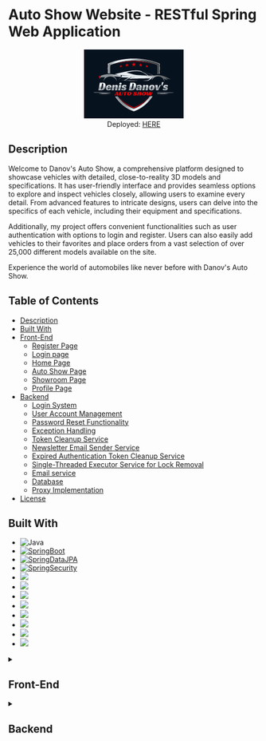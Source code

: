 # Auto Show Website - RESTful Spring Web Application

<div align="center">
  <img src="public/images/logo.png" alt="Image Description">
</div>

<div align="center">
  <span>Deployed: <a href="https://danov-autoshow-656625355b99.herokuapp.com/">HERE</a></span>
</div>

## Description


Welcome to Danov's Auto Show, a comprehensive platform designed to showcase vehicles with detailed, close-to-reality 3D models and specifications. It has user-friendly interface and provides seamless options to explore and inspect vehicles closely, allowing users to examine every detail. From advanced features to intricate designs, users can delve into the specifics of each vehicle, including their equipment and specifications.

Additionally, my project offers convenient functionalities such as user authentication with options to login and register. Users can also easily add vehicles to their favorites and place orders from a vast selection of over 25,000 different models available on the site.

Experience the world of automobiles like never before with Danov's Auto Show.

## Table of Contents

- [Description](#description)
- [Built With](#built-with)
- [Front-End](#front-end)
  - [Register Page](#register-page)
  - [Login page](#login-page)
  - [Home Page](#home-page)
  - [Auto Show Page](#auto-show-page)
  - [Showroom Page](#showroom-page)
  - [Profile Page](#profile-page)
- [Backend](#backend)
  - [Login System](#login-system)
  - [User Account Management](#user-account-management)
  - [Password Reset Functionality](#password-reset-functionality)
  - [Exception Handling](#exception-handling)
  - [Token Cleanup Service](#token-cleanup-service)
  - [Newsletter Email Sender Service](#newsletter-email-sender-service)
  - [Expired Authentication Token Cleanup Service](#expired-authentication-token-cleanup-service)
  - [Single-Threaded Executor Service for Lock Removal](#single-threaded-executor-service-for-lock-removal)
  - [Email service](#email-service)
  - [Database](#database)
  - [Proxy Implementation](#proxy-implementation)
- [License](#license)

<script>
function scrollToElement(elementId) {
  var element = document.getElementById(elementId);
  if (element) {
    element.scrollIntoView({ behavior: 'smooth', block: 'start' });
  }
}

document.addEventListener('DOMContentLoaded', function() {
  // Check if there's a hash in the URL
  var hash = window.location.hash;
  if (hash) {
    // Scroll to the corresponding section
    scrollToElement(hash.substring(1));
  }
});
</script>

## Built With
<ul dir="auto">
  <li><img src="https://camo.githubusercontent.com/a3a9d6267c299b28e81e97f2516c16895599f2dcd8b9db1a22eb2d2fb9b32b46/68747470733a2f2f696d672e736869656c64732e696f2f62616467652f4a6176612d454434323336" alt="Java" data-canonical-src="https://img.shields.io/badge/Java-ED4236" style="max-width: 100%;"></li>
  <li><a target="_blank" rel="noopener noreferrer nofollow" href="https://camo.githubusercontent.com/e5d9b25055cdc7a6a057583523c67a5b6dc6df64c186c92c52b503667812c901/68747470733a2f2f696d672e736869656c64732e696f2f62616467652f537072696e672d426f6f742d253233364242313344"><img src="https://camo.githubusercontent.com/e5d9b25055cdc7a6a057583523c67a5b6dc6df64c186c92c52b503667812c901/68747470733a2f2f696d672e736869656c64732e696f2f62616467652f537072696e672d426f6f742d253233364242313344" alt="SpringBoot" data-canonical-src="https://img.shields.io/badge/Spring-Boot-%236BB13D" style="max-width: 100%;"></a></li>
  <li><a target="_blank" rel="noopener noreferrer nofollow" href="https://camo.githubusercontent.com/00984cbaea44f396be8d203bbae1efd86a401f1246acaf7c13d101d01c10629c/68747470733a2f2f696d672e736869656c64732e696f2f62616467652f537072696e672d446174614a50412d253233364242313344"><img src="https://camo.githubusercontent.com/00984cbaea44f396be8d203bbae1efd86a401f1246acaf7c13d101d01c10629c/68747470733a2f2f696d672e736869656c64732e696f2f62616467652f537072696e672d446174614a50412d253233364242313344" alt="SpringDataJPA" data-canonical-src="https://img.shields.io/badge/Spring-DataJPA-%236BB13D" style="max-width: 100%;"></a></li>
  <li><a target="_blank" rel="noopener noreferrer nofollow" href="https://camo.githubusercontent.com/40ad96b006840ae7ccdd5f6d05e73411fc5a8dfd3cb7edf49cddd5ab60a59522/68747470733a2f2f696d672e736869656c64732e696f2f62616467652f537072696e672d53656375726974792d253233443433353334"><img src="https://camo.githubusercontent.com/40ad96b006840ae7ccdd5f6d05e73411fc5a8dfd3cb7edf49cddd5ab60a59522/68747470733a2f2f696d672e736869656c64732e696f2f62616467652f537072696e672d53656375726974792d253233443433353334" alt="SpringSecurity" data-canonical-src="https://img.shields.io/badge/Spring-Security-%23D43534" style="max-width: 100%;"></a></li>
  <li><img src="https://img.shields.io/badge/JWT-000000?style=for-the-badge&logo=JSON%20web%20tokens&logoColor=white"></img></li>
  <li><img src="https://img.shields.io/badge/MySQL-005C84?style=for-the-badge&logo=mysql&logoColor=white"></img></li>
  <li><img src="https://img.shields.io/badge/Hibernate-59666C?style=for-the-badge&logo=Hibernate&logoColor=white"></img></li>
  <li><img src="https://img.shields.io/badge/JavaScript-323330?style=for-the-badge&logo=javascript&logoColor=F7DF1E"></img></li>
  <li><img src="https://img.shields.io/badge/jQuery-0769AD?style=for-the-badge&logo=jquery&logoColor=white"></img></li>
  <li><img src="https://img.shields.io/badge/HTML5-E34F26?style=for-the-badge&logo=html5&logoColor=white"></img></li>
  <li><img src="https://img.shields.io/badge/CSS3-1572B6?style=for-the-badge&logo=css3&logoColor=white"></img></li>
  <li><img src="https://img.shields.io/badge/apache_maven-C71A36?style=for-the-badge&logo=apachemaven&logoColor=white"></img></li>
</ul>

<details>
<summary><h2>Front-End</h2></summary>

#### Register page:
The registration process is straightforward and user-friendly, requiring users to provide essential information to create an account.


![Screenshot_42](https://github.com/DenisDanov/Autoshow-Website/assets/122882697/dde02812-b47f-44c3-a0c9-8fee3513f1a9)



- Users are prompted to enter their desired username, valid email address, and password.
- Error handling mechanisms ensure data integrity and security:
  - Usernames must be unique; duplicate usernames are not permitted.
  - Email addresses must be unique, and valid email formats are required; duplicate or invalid emails are rejected.
  - Passwords must be at least 8 characters in length to ensure security.

Upon successful registration, users are automatically redirected to the login page, where they can access their newly created account using their credentials.

#### Login page:
The login page provides a simple and secure gateway for users to access their accounts.


![Screenshot_40](https://github.com/DenisDanov/Autoshow-Website/assets/122882697/f65e4115-14d6-4caa-b000-086ac0b7476b)



- Users are required to enter their username and password to log in.
- For users who have forgotten their password, there is an option to reset it via email:
  - If a valid email associated with an account is entered, an email containing a password reset link is automatically sent to that email address.
  - ![Screenshot_41](https://github.com/DenisDanov/Autoshow-Website/assets/122882697/6cd4545a-490c-4e6b-869f-1a6c273b4407)
  - Upon a valid request, an email containing a unique link is sent to the user's registered email address.
  - ![Screenshot_32](https://github.com/DenisDanov/Autoshow-Website/assets/122882697/4c446afb-01a3-42ee-96d7-e1fc649c4d86)
  - The link allows users to reset their password, ensuring a seamless and secure process.
  - ![Screenshot_33](https://github.com/DenisDanov/Autoshow-Website/assets/122882697/fa6e02c9-297a-4b84-8a33-347b58ed2179)
  - Once 24 hours have elapsed or the password has been successfully changed, the link will expire, preventing further password changes.
- The login page features anti-bot protection to prevent unauthorized access and maintain security:
  - ![Screenshot_43](https://github.com/DenisDanov/Autoshow-Website/assets/122882697/ba3b9723-de06-45db-96f2-9a4cacfa831a)
  - After 10 failed login attempts due to invalid username or password, the user is temporarily locked out from logging into the site for 30 minutes.
  - Continued failed login attempts result in an increased lockout duration; after 20 failed attempts, the lockout period is extended to 1 hour.
  - Additionally, if a valid username is entered but an invalid password, the associated account is locked out from logging in:
    - After 10 failed login attempts, the account is locked for 30 minutes.
    - After 20 failed attempts, the account remains locked for 1 hour, and the user is notified via email to inform them of the lockout due to potential unauthorized access.
- After successful login, users are redirected to the home page and successfully logged in to their accounts. Users will stay logged in for 7 days, after which their login session        expires, and they are automatically logged out.


#### Home Page:
![Screenshot_22](https://github.com/DenisDanov/Autoshow-Website/assets/122882697/f786cbf5-a383-44d6-b1f9-bb808f3272f3)
- The home page serves as the entry point to the website.
- It features a sticky header with navigation options to other pages of the site.
- Banner animation featuring sliding images of cars.
- Users can find a small preview showcasing some of the vehicles available on the site.
- Additionally, there's a "Recently Viewed" section displaying the last seen vehicles by the user.
  - Viewed cars are saved to the browser cookies if the user is not logged in; otherwise, they are saved to the database.
  - The list of viewed cars is updated every time a user views a car, regardless of their login status.
  - Also the user can add the vehicles to favorites, if they are logged in.
  - ![Screenshot_25](https://github.com/DenisDanov/Autoshow-Website/assets/122882697/9a58b922-d60d-4fd1-b3db-86c17e9f79e3)
- The footer section includes newsletter subscription functionality.
  - Users can subscribe to the site's newsletter by entering their email address.
  - The newsletter subscription functionality validates email addresses to ensure they are valid.
  - It also checks if the email is not already subscribed to the newsletter, preventing duplicate subscriptions.
  - ![Screenshot_26](https://github.com/DenisDanov/Autoshow-Website/assets/122882697/506d73d5-686b-4ff6-8462-80f893c01c7a)
  - ![Screenshot_29](https://github.com/DenisDanov/Autoshow-Website/assets/122882697/d411375e-11e9-4e8a-a7a1-4c8d86cf1de5)

#### Auto Show Page:
![Screenshot_30](https://github.com/DenisDanov/Autoshow-Website/assets/122882697/5c0b4509-4f60-437b-b9d2-ed3daa6a0897)
- The Autoshow page showcases a collection of 9 cars available for viewing.
- Unregistered users can explore the featured cars and their specifications.
- Registered users have the additional functionality of adding cars to their favorites directly from this page.
- An "Order" button is available for registered users, allowing them to place orders for vehicles.
  - The "Order" functionality filters the available models based on the selected manufacturer and year.
  - Users can specify their preferences by selecting the manufacturer and year of the desired vehicle.
  - This feature streamlines the process of finding specific models tailored to the user's preferences.
  ![Screenshot_24](https://github.com/DenisDanov/Autoshow-Website/assets/122882697/434cef67-d42b-4fab-abc5-6395654b9bc5)

#### Showroom Page:
![Screenshot_28](https://github.com/DenisDanov/Autoshow-Website/assets/122882697/1b204bac-e320-40cc-95ff-2f5b3e56f36c)
- The Showroom page offers detailed 3D models of vehicles for immersive exploration.
- Users can inspect vehicles using two interactive functionalities:
  - Third-person camera control: Users can rotate and zoom the camera using mouse movements or touch gestures on phones.
  - First-person camera control: Users can navigate the scene using keyboard keys (W, A, S, D) and the mouse for direction and view control. On phones, navigation is facilitated through touch gestures.
- Additionally, a button is provided to access detailed information about the vehicle.
  - Clicking the "Vehicle Info" button redirects users to a page containing comprehensive specifications and equipment details for the selected vehicle.
- The Showroom page features functionality to restrict access to 3D models not available in the Autoshow.
  - If a user attempts to access a 3D model that is not featured in the Autoshow page, access is granted only if the model has been ordered or added to favorites.
  - Users without the model ordered or added to favorites are denied access to the model, ensuring exclusive access to authorized content.
  -  ![Screenshot_31](https://github.com/DenisDanov/Autoshow-Website/assets/122882697/e46c5485-67d9-43e1-b37e-52fb6554dd5b)

#### Profile page:
- The Profile page is exclusively available for logged-in users, offering a range of functionalities for account management and vehicle tracking.
- Users can easily modify their account information with three primary functionalities:
  - Change Username: Users have the option to update their username to better suit their preferences or reflect changes.
  - Change Email: Users can modify their email address for account communication and verification purposes.
  - Change Password: Users can securely update their account password for enhanced security.
  - ![Screenshot_34](https://github.com/DenisDanov/Autoshow-Website/assets/122882697/4635f9da-1dd6-416b-986d-5815bd5eb27b)
  - Additionally, users have the option to request a password reset via email, where a unique link will be sent valid for 24 hours, along with the option to reset their password.
- The Profile page also features sections to track favorite and ordered vehicles:
  - Favorites Vehicles: Users can view a list of vehicles they have marked as favorites for easy reference and future exploration.
  - ![Screenshot_35](https://github.com/DenisDanov/Autoshow-Website/assets/122882697/78c16999-689c-401d-86d6-144bc7e09b79)
  - Ordered Vehicles: Users can access a comprehensive list of all vehicles they have ordered, providing transparency and tracking capabilities for past orders.
    - ![Screenshot_36](https://github.com/DenisDanov/Autoshow-Website/assets/122882697/ddec3051-db37-4acd-a71a-87e585aa0ebd)
    - Orders on the platform have three statuses:
    - Completed: Users can explore their ordered car once it's marked as completed.
    - Pending: Indicates that there isn't an available model on the site for that specific order.
    - Expired: Occurs after 7 days pass without an available model to fulfill the order.
    - Additionally, the Profile page features three functionalities for managing orders:
      - Cancel/Delete Order: Allows users to cancel and delete the order.
      - Change Order: Users can change the model to another one based on their selection.
        - ![Screenshot_37](https://github.com/DenisDanov/Autoshow-Website/assets/122882697/e5fe5af1-fc7c-4610-8cfb-ac0d66ef9c79)
      - Remake Order: Available for expired orders only, this functionality allows users to order the same model again, extending the order's validity by another 7 days, or choose a different model.
        - ![Screenshot_38](https://github.com/DenisDanov/Autoshow-Website/assets/122882697/a5d12b5b-8a56-4a99-99bc-5f824936f717)
     - When users change their order, the update occurs immediately and is reflected live on the site.

</details>

<details>
<summary><h2>Backend</h2></summary>

- #### Login System:
  - Upon successful login, the system generates a unique JWT authentication token.
    - This token is stored in the user's cookies and expires after 7 days.
    - Additionally, the token is saved in the database for appropriate secured authentication.
  - Anti-bot handling protection is implemented to handle too many failed login attempts:
    - It locks user sessions from further login attempts after a threshold is reached.
    - User accounts are locked if a valid username is provided but multiple failed login attempts occur.
    - Correctly handles lock timers and prevents any actions until the timer has expired.
- #### User Account Management:
  - Implemented features for securely changing user username, email, or password:
    - Ensures the new username provided by the user is not already taken.
    - Ensures the new email provided by the user is not already taken.
    - For password changes, checks if the current password provided by the user is correct.
    - Requires the new password to be at least 8 characters long.
    - Changing of username, password, or email is possible only when provided with a valid and correct authentication token and user ID.
- #### Password Reset Functionality:
  - Users can request a password reset.
  - A unique password reset token is generated and associated with a reset link.
  - The reset link is valid for 24 hours.
  - After the expiration of 24 hours, the reset link becomes invalid.
  - Additionally, if the user changes their password, the reset link becomes invalid.
- #### Exception Handling:
  - Implemented exception handling to manage and respond to errors that occur during system runtime.
  - Provides appropriate error messages for invalid credentials or requests, informing the user of the issue.
- #### RESTful APIs:
  - Implementation of a secured RESTful API for accessing data from the database to the client.
  - For every request to the database that contains user data, a valid authentication token is needed along with the user ID.
  - Additional authentication handling ensures that the provided token is made for that specific user ID.
  - Example of successful request made:
    ![Screenshot_45](https://github.com/DenisDanov/Autoshow-Website/assets/122882697/bc203b4a-9b23-40fa-96f5-e0f4df580e3b)
  - Custom car data API:
    - Implemented a custom car data API that returns over 500 different car manufacturers from a local JSON file.
      - When no make or model is provided, it returns every car make available for selection on the site:
      ![Screenshot_46](https://github.com/DenisDanov/Autoshow-Website/assets/122882697/3a8a50e1-ba28-4627-9041-72ada61cc3ad)
      - Filters the correct models for the selected manufacturer:
      ![Screenshot_47](https://github.com/DenisDanov/Autoshow-Website/assets/122882697/a3a8cd81-74da-4239-9ca7-1a66924bc7b9)
      - Additionally filters the car years fitting the selected model:
      ![Screenshot_48](https://github.com/DenisDanov/Autoshow-Website/assets/122882697/d11ca6b3-57a6-49f8-be62-73e9f1a97641) 
- #### Token Cleanup Service:
  - Responsible for removing expired password reset tokens from the database.
  - Ensures data integrity and security.
  - Scheduled to run periodically to clean up outdated tokens.
- #### Newsletter Email Sender Service:
  - Runs every day at midnight.
  - Checks for newsletter emails needing to be sent, particularly those not receiving emails in the past two weeks.
  - Sends emails to eligible subscribers for timely communication.
- #### Expired Authentication Token Cleanup Service:
  - Scheduled to run periodically.
  - Cleans up expired authentication tokens from the database.
  - Maintains system efficiency and prevents clutter in the database.
- #### Single-Threaded Executor Service for Lock Removal:
  - Scheduled to remove locks of users locked out due to too many failed login attempts.
  - Executes periodically and once at application start to handle expired locks from previous instances or restarts.
  - Ensures security and accessibility of user accounts by managing lockout mechanisms effectively.
- #### Email service:
  - Implemented an automatic email service that sends emails for various events:
    - Password reset requests
    - User subscription to the newsletter
    - User account lockout due to too many failed login attempts
- #### Database:
  - Utilized MySQL database in conjunction with Hibernate for all database queries.
  - Hibernate provides an efficient and streamlined approach to interacting with the database, ensuring optimal performance and security.
  - Implemented robust database schema design to efficiently store and manage data for the application.
  - Below is the database diagram illustrating the structure and relationships of the database tables:
  - ![Screenshot_52](https://github.com/DenisDanov/Autoshow-Website/assets/122882697/d6ccf7a7-c4d7-45ff-895f-07f61f4631eb)
#### Proxy Implementation
- Implemented a proxy to fix the CORS (Cross-Origin Resource Sharing) problem.
- The proxy enables requests to third-party APIs, ensuring seamless integration with external services.
- This solution enhances the functionality and flexibility of the application by enabling access to external resources securely.
</details>
